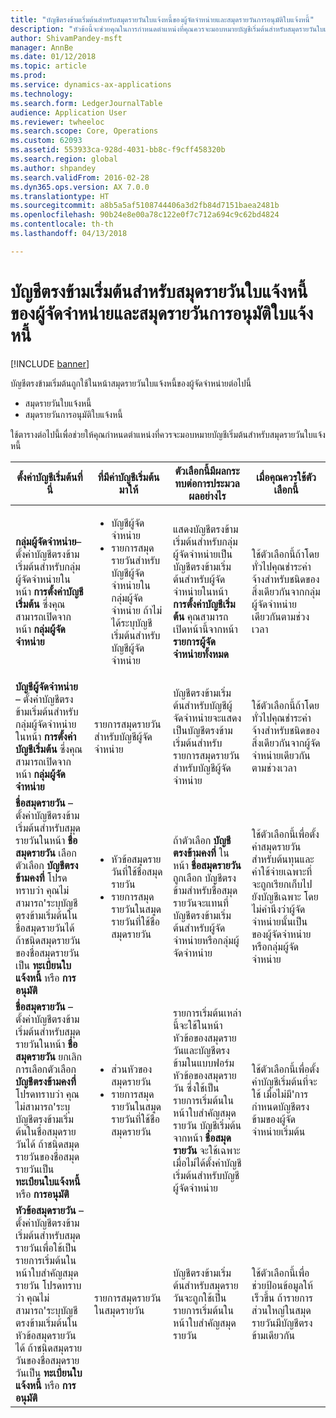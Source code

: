 ```yaml
---
title: "บัญชีตรงข้ามเริ่มต้นสำหรับสมุดรายวันใบแจ้งหนี้ของผู้จัดจำหน่ายและสมุดรายวันการอนุมัติใบแจ้งหนี้"
description: "หัวข้อนี้จะช่วยคุณในการกำหนดตำแหน่งที่คุณควรจะมอบหมายบัญชีเริ่มต้นสำหรับสมุดรายวันใบแจ้งหนี้"
author: ShivamPandey-msft
manager: AnnBe
ms.date: 01/12/2018
ms.topic: article
ms.prod: 
ms.service: dynamics-ax-applications
ms.technology: 
ms.search.form: LedgerJournalTable
audience: Application User
ms.reviewer: twheeloc
ms.search.scope: Core, Operations
ms.custom: 62093
ms.assetid: 553933ca-928d-4031-bb8c-f9cff458320b
ms.search.region: global
ms.author: shpandey
ms.search.validFrom: 2016-02-28
ms.dyn365.ops.version: AX 7.0.0
ms.translationtype: HT
ms.sourcegitcommit: a8b5a5af5108744406a3d2fb84d7151baea2481b
ms.openlocfilehash: 90b24e8e00a78c122e0f7c712a694c9c62bd4824
ms.contentlocale: th-th
ms.lasthandoff: 04/13/2018

---
```


# <a name="default-offset-accounts-for-vendor-invoice-journals-and-invoice-approval-journals"></a>บัญชีตรงข้ามเริ่มต้นสำหรับสมุดรายวันใบแจ้งหนี้ของผู้จัดจำหน่ายและสมุดรายวันการอนุมัติใบแจ้งหนี้

[!INCLUDE [banner](../includes/banner.md)]

บัญชีตรงข้ามเริ่มต้นถูกใช้ในหน้าสมุดรายวันใบแจ้งหนี้ของผู้จัดจำหน่ายต่อไปนี้

-   สมุดรายวันใบแจ้งหนี้
-   สมุดรายวันการอนุมัติใบแจ้งหนี้

ใช้ตารางต่อไปนี้เพื่อช่วยให้คุณกำหนดตำแหน่งที่ควรจะมอบหมายบัญชีเริ่มต้นสำหรับสมุดรายวันใบแจ้งหนี้

<table>
<colgroup>
<col width="25%" />
<col width="25%" />
<col width="25%" />
<col width="25%" />
</colgroup>
<thead>
<tr class="header">
<th>ตั้งค่าบัญชีเริ่มต้นที่นี่</th>
<th>ที่มีค่าบัญชีเริ่มต้นมาให้</th>
<th>ตัวเลือกนี้มีผลกระทบต่อการประมวลผลอย่างไร</th>
<th>เมื่อคุณควรใช้ตัวเลือกนี้</th>
</tr>
</thead>
<tbody>
<tr class="odd">
<td><strong>กลุ่มผู้จัดจำหน่าย</strong>– ตั้งค่าบัญชีตรงข้ามเริ่มต้นสำหรับกลุ่มผู้จัดจำหน่ายในหน้า <strong>การตั้งค่าบัญชีเริ่มต้น</strong> ซึ่งคุณสามารถเปิดจากหน้า <strong>กลุ่มผู้จัดจำหน่าย</strong></td>
<td><ul>
<li>บัญชีผู้จัดจำหน่าย</li>
<li>รายการสมุดรายวันสำหรับบัญชีผู้จัดจำหน่ายในกลุ่มผู้จัดจำหน่าย ถ้าไม่ได้ระบุบัญชีเริ่มต้นสำหรับบัญชีผู้จัดจำหน่าย</li>
</ul></td>
<td>แสดงบัญชีตรงข้ามเริ่มต้นสำหรับกลุ่มผู้จัดจำหน่ายเป็นบัญชีตรงข้ามเริ่มต้นสำหรับผู้จัดจำหน่ายในหน้า <strong>การตั้งค่าบัญชีเริ่มต้น</strong> คุณสามารถเปิดหน้านี้จากหน้า <strong>รายการผู้จัดจำหน่ายทั้งหมด</strong></td>
<td>ใช้ตัวเลือกนี้ถ้าโดยทั่วไปคุณชำระค่าจ้างสำหรับชนิดของสิ่งเดียวกันจากกลุ่มผู้จัดจำหน่ายเดียวกันตามช่วงเวลา</td>
</tr>
<tr class="even">
<td><strong>บัญชีผู้จัดจำหน่าย</strong> – ตั้งค่าบัญชีตรงข้ามเริ่มต้นสำหรับกลุ่มผู้จัดจำหน่ายในหน้า <strong>การตั้งค่าบัญชีเริ่มต้น</strong> ซึ่งคุณสามารถเปิดจากหน้า <strong>กลุ่มผู้จัดจำหน่าย</strong></td>
<td>รายการสมุดรายวันสำหรับบัญชีผู้จัดจำหน่าย</td>
<td>บัญชีตรงข้ามเริ่มต้นสำหรับบัญชีผู้จัดจำหน่ายจะแสดงเป็นบัญชีตรงข้ามเริ่มต้นสำหรับรายการสมุดรายวันสำหรับบัญชีผู้จัดจำหน่าย</td>
<td>ใช้ตัวเลือกนี้ถ้าโดยทั่วไปคุณชำระค่าจ้างสำหรับชนิดของสิ่งเดียวกันจากผู้จัดจำหน่ายเดียวกันตามช่วงเวลา</td>
</tr>
<tr class="odd">
<td><strong>ชื่อสมุดรายวัน</strong> – ตั้งค่าบัญชีตรงข้ามเริ่มต้นสำหรับสมุดรายวันในหน้า <strong>ชื่อสมุดรายวัน</strong> เลือกตัวเลือก <strong>บัญชีตรงข้ามคงที่</strong> โปรดทราบว่า คุณไม่สามารถ&#39;ระบุบัญชีตรงข้ามเริ่มต้นในชื่อสมุดรายวันได้ ถ้าชนิดสมุดรายวันของชื่อสมุดรายวันเป็น <strong>ทะเบียนใบแจ้งหนี้</strong> หรือ <strong>การอนุมัติ</strong></td>
<td><ul>
<li>หัวข้อสมุดรายวันที่ใช้ชื่อสมุดรายวัน</li>
<li>รายการสมุดรายวันในสมุดรายวันที่ใช้ชื่อสมุดรายวัน</li>
</ul></td>
<td>ถ้าตัวเลือก <strong>บัญชีตรงข้ามคงที่</strong> ในหน้า <strong>ชื่อสมุดรายวัน</strong> ถูกเลือก บัญชีตรงข้ามสำหรับชื่อสมุดรายวันจะแทนที่บัญชีตรงข้ามเริ่มต้นสำหรับผู้จัดจำหน่ายหรือกลุ่มผู้จัดจำหน่าย</td>
<td>ใช้ตัวเลือกนี้เพื่อตั้งค่าสมุดรายวันสำหรับต้นทุนและค่าใช้จ่ายเฉพาะที่จะถูกเรียกเก็บไปยังบัญชีเฉพาะ โดยไม่คำนึงว่าผู้จัดจำหน่ายนั้นเป็นของผู้จัดจำหน่ายหรือกลุ่มผู้จัดจำหน่าย</td>
</tr>
<tr class="even">
<td><strong>ชื่อสมุดรายวัน</strong> – ตั้งค่าบัญชีตรงข้ามเริ่มต้นสำหรับสมุดรายวันในหน้า <strong>ชื่อสมุดรายวัน</strong> ยกเลิกการเลือกตัวเลือก <strong>บัญชีตรงข้ามคงที่</strong> โปรดทราบว่า คุณไม่สามารถ&#39;ระบุบัญชีตรงข้ามเริ่มต้นในชื่อสมุดรายวันได้ ถ้าชนิดสมุดรายวันของชื่อสมุดรายวันเป็น <strong>ทะเบียนใบแจ้งหนี้</strong> หรือ <strong>การอนุมัติ</strong></td>
<td><ul>
<li>ส่วนหัวของสมุดรายวัน</li>
<li>รายการสมุดรายวันในสมุดรายวันที่ใช้ชื่อสมุดรายวัน</li>
</ul></td>
<td>รายการเริ่มต้นเหล่านี้จะใช้ในหน้าหัวข้อของสมุดรายวันและบัญชีตรงข้ามในแบบฟอร์มหัวข้อของสมุดรายวัน ซึ่งใช้เป็นรายการเริ่มต้นในหน้าใบสำคัญสมุดรายวัน บัญชีเริ่มต้นจากหน้า <strong>ชื่อสมุดรายวัน </strong>จะใช้เฉพาะเมื่อไม่ได้ตั้งค่าบัญชีเริ่มต้นสำหรับบัญชีผู้จัดจำหน่าย</td>
<td>ใช้ตัวเลือกนี้เพื่อตั้งค่าบัญชีเริ่มต้นที่จะใช้ เมื่อไม่มี&#39;การกำหนดบัญชีตรงข้ามของผู้จัดจำหน่ายเริ่มต้น</td>
</tr>
<tr class="odd">
<td><strong>หัวข้อสมุดรายวัน</strong> – ตั้งค่าบัญชีตรงข้ามเริ่มต้นสำหรับสมุดรายวันเพื่อใช้เป็นรายการเริ่มต้นในหน้าใบสำคัญสมุดรายวัน โปรดทราบว่า คุณไม่สามารถ&#39;ระบุบัญชีตรงข้ามเริ่มต้นในหัวข้อสมุดรายวันได้ ถ้าชนิดสมุดรายวันของชื่อสมุดรายวันเป็น <strong>ทะเบียนใบแจ้งหนี้</strong> หรือ <strong>การอนุมัติ</strong></td>
<td>รายการสมุดรายวันในสมุดรายวัน</td>
<td>บัญชีตรงข้ามเริ่มต้นสำหรับสมุดรายวันจะถูกใช้เป็นรายการเริ่มต้นในหน้าใบสำคัญสมุดรายวัน</td>
<td>ใช้ตัวเลือกนี้เพื่อช่วยป้อนข้อมูลให้เร็วขึ้น ถ้ารายการส่วนใหญ่ในสมุดรายวันมีบัญชีตรงข้ามเดียวกัน</td>
</tr>
</tbody>
</table>






